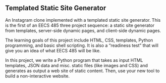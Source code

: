 ## Templated Static Site Generator

An Instagram clone implemented with a templated static site generator. This is the first of an EECS 485 three project sequence: a static site generator from templates, server-side dynamic pages, and client-side dynamic pages.

The learning goals of this project include HTML, CSS, templates, Python programming, and basic shell scripting. It is also a “readiness test” that will give you an idea of what EECS 485 will be like.

In this project, we write a Python program that takes as input HTML templates, JSON data and misc. static files (like images and CSS) and generates as output a web site of static content. Then, use your new tool to build a non-interactive website. 


